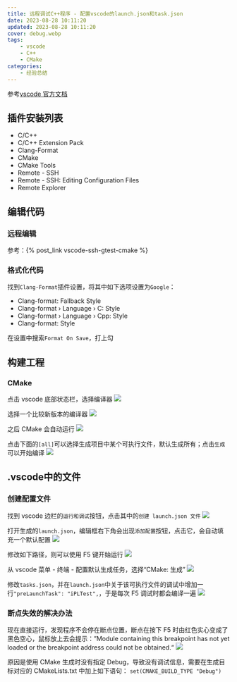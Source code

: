 ```yaml
---
title: 远程调试C++程序 - 配置vscode的launch.json和task.json
date: 2023-08-28 10:11:20
updated: 2023-08-28 10:11:20
cover: debug.webp
tags:
    - vscode
    - C++
    - CMake
categories:
    - 经验总结
---
```


参考[vscode 官方文档](https://code.visualstudio.com/docs)

## 插件安装列表

- C/C++
- C/C++ Extension Pack
- Clang-Format
- CMake
- CMake Tools
- Remote - SSH
- Remote - SSH: Editing Configuration Files
- Remote Explorer

## 编辑代码

### 远程编辑

参考：{% post_link vscode-ssh-gtest-cmake %}

### 格式化代码

找到`Clang-Format`插件设置，将其中如下选项设置为`Google`：
- Clang-format: Fallback Style
- Clang-format › Language › C: Style
- Clang-format › Language › Cpp: Style
- Clang-format: Style

在设置中搜索`Format On Save`，打上勾

## 构建工程

### CMake

点击 vscode 底部状态栏，选择编译器
![](cmake_choose1.webp)

选择一个比较新版本的编译器
![](cmake_choose2.webp)

之后 CMake 会自动运行
![](cmake_run.webp)

点击下面的`[all]`可以选择生成项目中某个可执行文件，默认生成所有；点击`生成`可以开始编译
![](cmake_target.webp)

## .vscode中的文件

### 创建配置文件

找到 vscode 边栏的`运行和调试`按钮，点击其中的`创建 launch.json 文件`
![](vscode_create_json.webp)

打开生成的`launch.json`，编辑框右下角会出现`添加配置`按钮，点击它，会自动填充一个默认配置
![](launch_add_config.webp)

修改如下路径，则可以使用 F5 键开始运行
![](launch_edit.webp)

从 vscode 菜单 - 终端 - 配置默认生成任务，选择“CMake: 生成”
![](task_add_cmake.webp)

修改`tasks.json`，并在`launch.json`中关于该可执行文件的调试中增加一行`"preLaunchTask": "iPLTest",`，于是每次 F5 调试时都会编译一遍
![](task_json.webp)

### 断点失效的解决办法

现在直接运行，发现程序不会停在断点位置，断点在按下 F5 时由红色实心变成了黑色空心，鼠标放上去会提示：”Module containing this breakpoint has not yet loaded or the breakpoint address could not be obtained.“
![](breakpoint_unavailable.webp)

原因是使用 CMake 生成时没有指定 Debug，导致没有调试信息，需要在生成目标对应的 CMakeLists.txt 中加上如下语句：
`set(CMAKE_BUILD_TYPE "Debug")`

